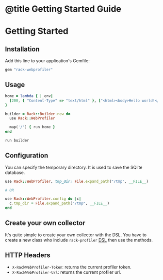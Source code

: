 # @title Getting Started Guide

# Getting Started



## Installation

Add this line to your application's Gemfile:

```ruby
gem "rack-webprofiler"
```

## Usage

```ruby
home = lambda { |_env|
  [200, { "Content-Type" => "text/html" }, ["<html><body>Hello world!</body></html>"]]
}

builder = Rack::Builder.new do
  use Rack::WebProfiler

  map('/') { run home }
end

run builder
```


## Configuration

You can specify the temporary directory. It is used to save the SQlite database.

```ruby
use Rack::WebProfiler, tmp_dir: File.expand_path("/tmp", __FILE__)

# OR

use Rack::WebProfiler.config do |c|
  c.tmp_dir = File.expand_path("/tmp", __FILE__)
end
```


## Create your own collector

It's quite simple to create your own collector with the DSL. You have to
create a new class who include `rack-profiler` [DSL](./DSL.md) then use
the methods.


## HTTP Headers

* `X-RackWebProfiler-Token`: returns the current profiler token.
* `X-RackWebProfiler-Url`: returns the current profiler url.
